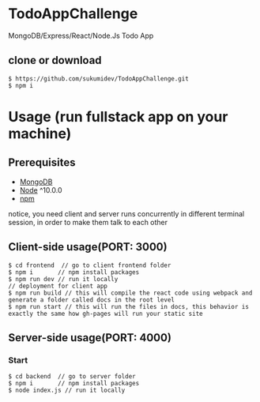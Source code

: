 # TodoAppChallenge
MongoDB/Express/React/Node.Js Todo App

## clone or download
```terminal
$ https://github.com/sukumidev/TodoAppChallenge.git
$ npm i
```

# Usage (run fullstack app on your machine)

## Prerequisites
- [MongoDB](https://gist.github.com/nrollr/9f523ae17ecdbb50311980503409aeb3)
- [Node](https://nodejs.org/en/download/) ^10.0.0
- [npm](https://nodejs.org/en/download/package-manager/)

notice, you need client and server runs concurrently in different terminal session, in order to make them talk to each other

## Client-side usage(PORT: 3000)
```terminal
$ cd frontend  // go to client frontend folder
$ npm i       // npm install packages
$ npm run dev // run it locally
// deployment for client app
$ npm run build // this will compile the react code using webpack and generate a folder called docs in the root level
$ npm run start // this will run the files in docs, this behavior is exactly the same how gh-pages will run your static site
```

## Server-side usage(PORT: 4000)
### Start

```terminal
$ cd backend  // go to server folder
$ npm i       // npm install packages
$ node index.js // run it locally
```

